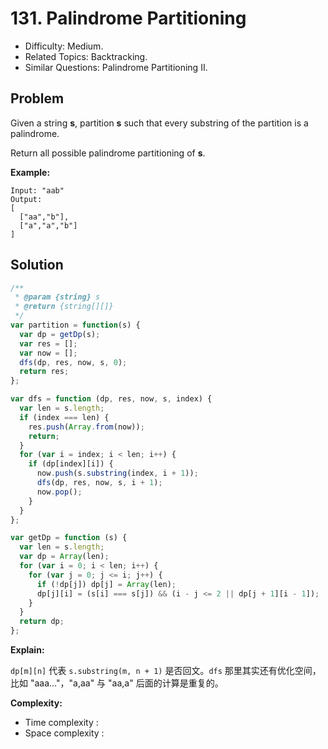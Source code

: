 # 131. Palindrome Partitioning

- Difficulty: Medium.
- Related Topics: Backtracking.
- Similar Questions: Palindrome Partitioning II.

## Problem

Given a string **s**, partition **s** such that every substring of the partition is a palindrome.

Return all possible palindrome partitioning of **s**.

**Example:**

```
Input: "aab"
Output:
[
  ["aa","b"],
  ["a","a","b"]
]
```

## Solution

```javascript
/**
 * @param {string} s
 * @return {string[][]}
 */
var partition = function(s) {
  var dp = getDp(s);
  var res = [];
  var now = [];
  dfs(dp, res, now, s, 0);
  return res;
};

var dfs = function (dp, res, now, s, index) {
  var len = s.length;
  if (index === len) {
    res.push(Array.from(now));
    return;
  }
  for (var i = index; i < len; i++) {
    if (dp[index][i]) {
      now.push(s.substring(index, i + 1));
      dfs(dp, res, now, s, i + 1);
      now.pop();
    }
  }
};

var getDp = function (s) {
  var len = s.length;
  var dp = Array(len);
  for (var i = 0; i < len; i++) {
    for (var j = 0; j <= i; j++) {
      if (!dp[j]) dp[j] = Array(len);
      dp[j][i] = (s[i] === s[j]) && (i - j <= 2 || dp[j + 1][i - 1]);
    }
  }
  return dp;
};
```

**Explain:**

`dp[m][n]` 代表 `s.substring(m, n + 1)` 是否回文。`dfs` 那里其实还有优化空间，比如 "aaa..."，"a,aa" 与 "aa,a" 后面的计算是重复的。

**Complexity:**

* Time complexity :
* Space complexity :
